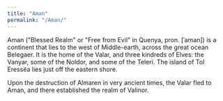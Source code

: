 ```yaml
---
title: "Aman"
permalink: "/Aman/"
---
```


Aman ("Blessed Realm" or "Free from Evil" in Quenya, pron. \[ˈaman\]) is
a continent that lies to the west of Middle-earth, across the great
ocean Belegaer. It is the home of the Valar, and three kindreds of
Elves: the Vanyar, some of the Noldor, and some of the Teleri. The
island of Tol Eressëa lies just off the eastern shore.

Upon the destruction of Almaren in very ancient times, the Valar fled to
Aman, and there established the realm of Valinor.